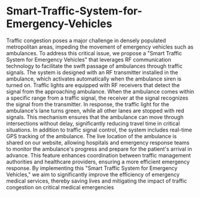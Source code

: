 # Smart-Traffic-System-for-Emergency-Vehicles
Traffic congestion poses a major challenge in densely populated metropolitan areas, impeding the movement of emergency vehicles such as ambulances. To address this critical issue, we propose a "Smart Traffic System for Emergency Vehicles" that leverages RF communication technology to facilitate the swift passage of ambulances through traffic signals. The system is designed with an RF transmitter installed in the ambulance, which activates automatically when the ambulance siren is turned on. Traffic lights are equipped with RF receivers that detect the signal from the approaching ambulance. When the ambulance comes within a specific range from a traffic signal, the receiver at the signal recognizes the signal from the transmitter. In response, the traffic light for the ambulance's lane turns green, while all other lanes are stopped with red signals. This mechanism ensures that the ambulance can move through intersections without delay, significantly reducing travel time in critical situations. In addition to traffic signal control, the system includes real-time GPS tracking of the ambulance. The live location of the ambulance is shared on our website, allowing hospitals and emergency response teams to monitor the ambulance's progress and prepare for the patient's arrival in advance. This feature enhances coordination between traffic management authorities and healthcare providers, ensuring a more efficient emergency response. By implementing this "Smart Traffic System for Emergency Vehicles," we aim to significantly improve the efficiency of emergency medical services, thereby saving lives and mitigating the impact of traffic congestion on critical medical emergencies
